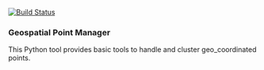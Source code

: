 [![Build Status](https://travis-ci.com/miquel-vv/cluster-creator.svg?branch=master)](https://travis-ci.com/miquel-vv/cluster-creator)

### Geospatial Point Manager

This Python tool provides basic tools to handle and cluster geo_coordinated points.
